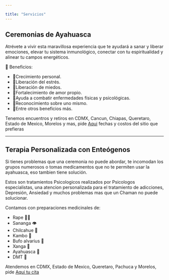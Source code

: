 ```yaml
---

title: "Servicios"
---
```



## Ceremonias de Ayahuasca

Atrévete a vivir esta maravillosa experiencia que te ayudará a sanar y liberar emociones, elevar tu sistema inmunológico, conectar con tu espiritualidad y alinear tu campos energéticos.

💚 Beneficios:
- 🌟Crecimiento personal.
- 🌟Liberación del estrés.
- 🌟Liberación de miedos.
- 🌟Fortalecimiento de amor propio. 
- 🌟Ayuda a combatir enfermedades físicas y psicológicas.
- 🌟Reconocimiento sobre uno mismo.
- 🌟Entre otros beneficios más. 

Tenemos encuentros y retiros en CDMX, Cancun, Chiapas, Queretaro, Estado de Mexico, Morelos y mas, pide [Aqui](https://wa.me/5215537517411) fechas y costos del sitio que prefieras

---

## Terapia Personalizada con Enteógenos

Si tienes problemas que una ceremonia no puede abordar, te incomodan los grupos numerosos o tomas medicamentos que no te permiten usar la ayahuasca, eso tambien tiene solución.

Estos son tratamientos Psicologicos realizados por Psicologos especialistas, una atencion personalizada para el tratamiento de adicciones, Depresión, Ansiedad y muchos problemas mas que un Chaman no puede solucionar. 

Contamos con preparaciones medicinales de:
- Rape 👃🏻
- Sananga 👁️
- Chilcahue 👄
- Kambo 🐸
- Bufo alvarius 🐸
- Xanga 🌈
- Ayahuasca 🥃
- DMT 🌈

Atendemos en CDMX, Estado de Mexico, Queretaro, Pachuca y Morelos, pide [Aqui tu cita](https://wa.me/5215537517411)